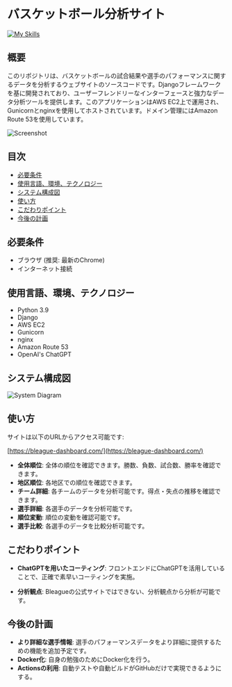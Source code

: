 # バスケットボール分析サイト
[![My Skills](https://skillicons.dev/icons?i=py,django,aws,nginx&theme=light)](https://skillicons.dev)


## 概要

このリポジトリは、バスケットボールの試合結果や選手のパフォーマンスに関するデータを分析するウェブサイトのソースコードです。Djangoフレームワークを基に開発されており、ユーザーフレンドリーなインターフェースと強力なデータ分析ツールを提供します。このアプリケーションはAWS EC2上で運用され、Gunicornとnginxを使用してホストされています。ドメイン管理にはAmazon Route 53を使用しています。

![Screenshot](URL_TO_SCREENSHOT)

## 目次

- [必要条件](#必要条件)
- [使用言語、環境、テクノロジー](#使用言語環境テクノロジー)
- [システム構成図](#システム構成図)
- [使い方](#使い方)
- [こだわりポイント](#こだわりポイント)
- [今後の計画](#今後の計画)

## 必要条件

- ブラウザ (推奨: 最新のChrome)
- インターネット接続

## 使用言語、環境、テクノロジー

- Python 3.9
- Django
- AWS EC2
- Gunicorn
- nginx
- Amazon Route 53
- OpenAI's ChatGPT

## システム構成図

![System Diagram](URL_TO_DIAGRAM)

## 使い方

サイトは以下のURLからアクセス可能です:

[https://bleague-dashboard.com/](https://bleague-dashboard.com/)

- **全体順位**: 全体の順位を確認できます。勝数、負数、試合数、勝率を確認できます。
- **地区順位**: 各地区での順位を確認できます。
- **チーム詳細**: 各チームのデータを分析可能です。得点・失点の推移を確認できます。
- **選手詳細**: 各選手のデータを分析可能です。
- **順位変動**: 順位の変動を確認可能です。
- **選手比較**: 各選手のデータを比較分析可能です。

## こだわりポイント

- **ChatGPTを用いたコーティング**: フロントエンドにChatGPTを活用していることで、正確で素早いコーティングを実施。

- **分析観点**: Bleagueの公式サイトではできない、分析観点から分析が可能です。

## 今後の計画

- **より詳細な選手情報**: 選手のパフォーマンスデータをより詳細に提供するための機能を追加予定です。
- **Docker化**: 自身の勉強のためにDocker化を行う。
- **Actionsの利用**: 自動テストや自動ビルドがGitHubだけで実現できるようにする。
